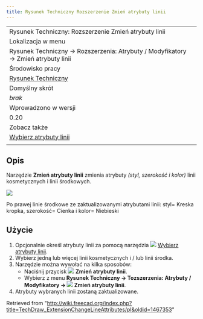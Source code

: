 ```yaml
---
title: Rysunek Techniczny Rozszerzenie Zmień atrybuty linii
---
```

|  |
| --- |
| Rysunek Techniczny: Rozszerzenie Zmień atrybuty linii |
| Lokalizacja w menu |
| Rysunek Techniczny → Rozszerzenia: Atrybuty / Modyfikatory → Zmień atrybuty linii |
| Środowisko pracy |
| [Rysunek Techniczny](/TechDraw_Workbench/pl "TechDraw Workbench/pl") |
| Domyślny skrót |
| *brak* |
| Wprowadzono w wersji |
| 0.20 |
| Zobacz także |
| [Wybierz atrybuty linii](/TechDraw_ExtensionSelectLineAttributes/pl "TechDraw ExtensionSelectLineAttributes/pl") |
|  |

## Opis

Narzędzie **Zmień atrybuty linii** zmienia atrybuty *(styl, szerokość i kolor)* linii kosmetycznych i linii środkowych.

![](/images/TechDraw_ExtensionChangeLineAttributesExample.png)

Po prawej linie środkowe ze zaktualizowanymi atrybutami linii: styl= Kreska kropka, szerokość= Cienka i kolor= Niebieski

## Użycie

1. Opcjonalnie określ atrybuty linii za pomocą narzędzia ![](/images/TechDraw_ExtensionSelectLineAttributes.svg) [Wybierz atrybuty linii](/TechDraw_ExtensionSelectLineAttributes/pl "TechDraw ExtensionSelectLineAttributes/pl").
2. Wybierz jedną lub więcej linii kosmetycznych i / lub linii środka.
3. Narzędzie można wywołać na kilka sposobów:
   * Naciśnij przycisk ![](/images/TechDraw_ExtensionChangeLineAttributes.svg) **Zmień atrybuty linii**.
   * Wybierz z menu **Rysunek Techniczny → Tozszerzenia: Atrybuty / Modyfikatory → ![](/images/TechDraw_ExtensionChangeLineAttributes.svg) Zmień atrybuty linii**.
4. Atrybuty wybranych linii zostaną zaktualizowane.

Retrieved from "<http://wiki.freecad.org/index.php?title=TechDraw_ExtensionChangeLineAttributes/pl&oldid=1467353>"